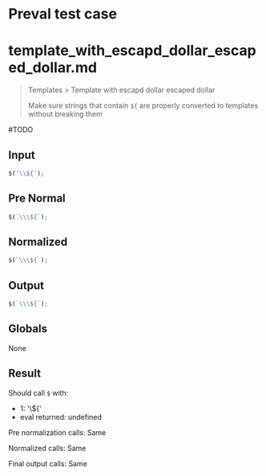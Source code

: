 # Preval test case

# template_with_escapd_dollar_escaped_dollar.md

> Templates > Template with escapd dollar escaped dollar
>
> Make sure strings that contain `${` are properly converted to templates without breaking them

#TODO

## Input

`````js filename=intro
$('\\${');
`````

## Pre Normal

`````js filename=intro
$(`\\\${`);
`````

## Normalized

`````js filename=intro
$(`\\\${`);
`````

## Output

`````js filename=intro
$(`\\\${`);
`````

## Globals

None

## Result

Should call `$` with:
 - 1: '\\${'
 - eval returned: undefined

Pre normalization calls: Same

Normalized calls: Same

Final output calls: Same
